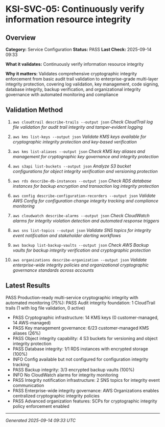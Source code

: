 # KSI-SVC-05: Continuously verify information resource integrity

## Overview

**Category:** Service Configuration
**Status:** PASS
**Last Check:** 2025-09-14 09:33

**What it validates:** Continuously verify information resource integrity

**Why it matters:** Validates comprehensive cryptographic integrity enforcement from basic audit trail validation to enterprise-grade multi-layer integrity protection, covering log validation, key management, code signing, database integrity, backup verification, and organizational integrity governance with automated monitoring and compliance

## Validation Method

1. `aws cloudtrail describe-trails --output json`
   *Check CloudTrail log file validation for audit trail integrity and tamper-evident logging*

2. `aws kms list-keys --output json`
   *Validate KMS keys available for cryptographic integrity protection and key-based verification*

3. `aws kms list-aliases --output json`
   *Check KMS key aliases and management for cryptographic key governance and integrity protection*

4. `aws s3api list-buckets --output json`
   *Analyze S3 bucket configurations for object integrity verification and versioning protection*

5. `aws rds describe-db-instances --output json`
   *Check RDS database instances for backup encryption and transaction log integrity protection*

6. `aws config describe-configuration-recorders --output json`
   *Validate AWS Config for configuration change integrity tracking and compliance monitoring*

7. `aws cloudwatch describe-alarms --output json`
   *Check CloudWatch alarms for integrity violation detection and automated response triggers*

8. `aws sns list-topics --output json`
   *Validate SNS topics for integrity event notification and stakeholder alerting workflows*

9. `aws backup list-backup-vaults --output json`
   *Check AWS Backup vaults for backup integrity verification and cryptographic protection*

10. `aws organizations describe-organization --output json`
   *Validate enterprise-wide integrity policies and organizational cryptographic governance standards across accounts*

## Latest Results

PASS Production-ready multi-service cryptographic integrity with automated monitoring (75%): PASS Audit integrity foundation: 1 CloudTrail trails (1 with log file validation, 0 active)
- PASS Cryptographic infrastructure: 14 KMS keys (0 customer-managed, 14 AWS-managed)
- PASS Key management governance: 6/23 customer-managed KMS aliases (26%)
- PASS Object integrity capability: 4 S3 buckets for versioning and object integrity protection
- PASS Database integrity: 1/1 RDS instances with encrypted storage (100%)
- INFO Config available but not configured for configuration integrity tracking
- PASS Backup integrity: 3/3 encrypted backup vaults (100%)
- INFO No CloudWatch alarms for integrity monitoring
- PASS Integrity notification infrastructure: 2 SNS topics for integrity event communication
- PASS Enterprise-wide integrity governance: AWS Organizations enables centralized cryptographic integrity policies
- PASS Advanced organization features: SCPs for cryptographic integrity policy enforcement enabled

---
*Generated 2025-09-14 09:33 UTC*